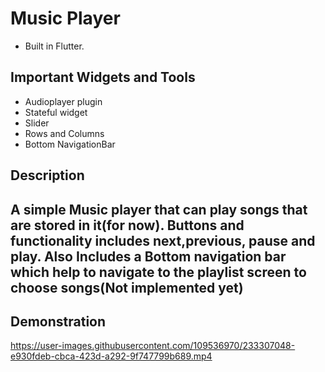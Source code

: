 # Music Player
- Built in Flutter.

 ## Important Widgets and Tools
 - Audioplayer plugin
 - Stateful widget
 - Slider
 - Rows and Columns
 - Bottom NavigationBar
 
 ## Description
 A simple Music player that can play songs that are stored in it(for now). Buttons and functionality includes next,previous, pause and play.
 Also Includes a Bottom navigation bar which help to navigate to the playlist screen to choose songs(Not implemented yet)
 ------------------
 
 ## Demonstration
 

https://user-images.githubusercontent.com/109536970/233307048-e930fdeb-cbca-423d-a292-9f747799b689.mp4

